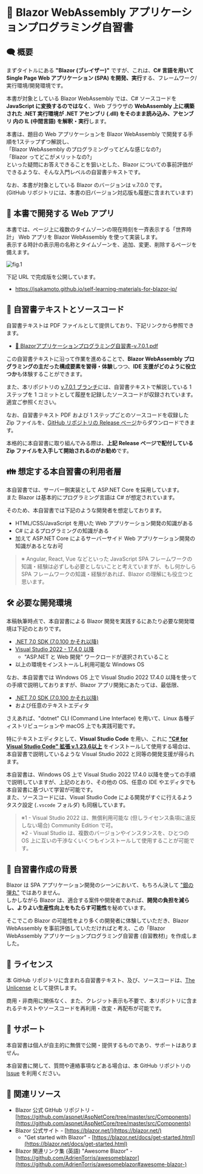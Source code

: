 
📖 Blazor WebAssembly アプリケーションプログラミング自習書
============================================

🗨️ 概要
----------------------------------------

まずタイトルにある **"Blazor (ブレイザー)"** ですが、これは、**C# 言語を用いて Single Page Web アプリケーション (SPA) を開発、実行**する、フレームワーク/実行環境/開発環境です。

本書が対象としている Blazor WebAssembly では、C# ソースコードを **JavaScript に変換するのではなく**、Web ブラウザの **WebAssembly 上に構築された .NET 実行環境が .NET アセンブリ (.dll) をそのまま読み込み、アセンブリ 内の IL (中間言語) を解釈・実行**します。

本書は、題目の Web アプリケーションを Blazor WebAssembly で開発する手順を1ステップずつ解説し、  
「Blazor WebAssembly のプログラミングってどんな感じなの?」  
「Blazor ってどこがメリットなの?」  
といった疑問にお答えできることを狙いとした、Blazor についての事前評価ができるような、そんな入門レベルの自習書テキストです。

なお、本書が対象としている Blazor のバージョンは v.7.0.0 です。  
(GitHub リポジトリには、本書の旧バージョン対応版も履歴に含まれています)


🚀 本書で開発する Web アプリ
----------------------------------------

本書では、ページ上に複数のタイムゾーンの現在時刻を一斉表示する「世界時計」 Web アプリを Blazor WebAssembly を使って実装します。  
表示する時計の表示用の名称とタイムゾーンを、追加、変更、削除するページを備えます。

![fig.1](.assets/fig.001.png)

下記 URL で完成版を公開しています。

- https://jsakamoto.github.io/self-learning-materials-for-blazor-jp/


📖 自習書テキストとソースコード
----------------------------------------

自習書テキストは PDF ファイルとして提供しており、下記リンクから参照できます。

- [📒 Blazorアプリケーションプログラミング自習書-v.7.0.1.pdf](https://jsakamoto.github.io/self-learning-materials-for-blazor-jp/Blazor%E3%82%A2%E3%83%97%E3%83%AA%E3%82%B1%E3%83%BC%E3%82%B7%E3%83%A7%E3%83%B3%E3%83%97%E3%83%AD%E3%82%B0%E3%83%A9%E3%83%9F%E3%83%B3%E3%82%B0%E8%87%AA%E7%BF%92%E6%9B%B8-v.7.0.1.pdf)

この自習書テキストに沿って作業を進めることで、**Blazor WebAssembly プログラミングの主だった構成要素を習得・体験**しつつ、**IDE 支援がどのように役立つか**も体験することができます。

また、本リポジトリの [v.7.0.1 ブランチ](https://github.com/jsakamoto/self-learning-materials-for-blazor-jp/commits/v.7.0.1)には、自習書テキストで解説している 1 ステップを 1 コミットとして履歴を記録したソースコードが収録されています。  
適宜ご参照ください。

なお、自習書テキスト PDF および 1 ステップごとのソースコードを収録した Zip ファイルを、[GitHub リポジトリの Release ページ](https://github.com/jsakamoto/self-learning-materials-for-blazor-jp/releases)からダウンロードできます。  

本格的に本自習書に取り組んでみる際は、**上記 Release ページで配付している Zip ファイルを入手して開始されるのがお勧め**です。


👪 想定する本自習書の利用者層
----------------------------------------

本自習書では、サーバー側実装として ASP.NET Core を採用しています。  
また Blazor は基本的にプログラミング言語は C# が想定されています。

そのため、本自習書では下記のような開発者を想定しております。

- HTML/CSS/JavaScript を用いた Web アプリケーション開発の知識がある
- C# によるプログラミングの知識がある
- 加えて ASP.NET Core によるサーバーサイド Web アプリケーション開発の知識があるとなお可

> ※ Angular, React, Vue などといった JavaScript SPA フレームワークの知識・経験は必ずしも必要としないことと考えていますが、もし何かしら SPA フレームワークの知識・経験があれば、Blazor の理解にも役立つと思います。


🛠️ 必要な開発環境
----------------------------------------

本稿執筆時点で、本自習書による Blazor 開発を実践するにあたり必要な開発環境は下記のとおりです。

- [.NET 7.0 SDK (7.0.100 かそれ以降)](https://dotnet.microsoft.com/download/dotnet-core/7.0)
- [Visual Studio 2022 - 17.4.0 以降](https://visualstudio.microsoft.com/vs/)
    - "ASP.NET と Web 開発" ワークロードが選択されていること
- 以上の環境をインストールし利用可能な Windows OS

なお、本自習書では Windows OS 上で Visual Studio 2022 17.4.0 以降を使っての手順で説明しておりますが、Blazor アプリ開発にあたっては、最低限、 

- [.NET 7.0 SDK (7.0.100 かそれ以降)](https://dotnet.microsoft.com/download/dotnet-core/7.0)
- および任意のテキストエディタ 

さえあれば、"dotnet" CLI (Command Line Interface) を用いて、Linux 各種ディストリビューションや macOS 上でも実践可能です。

特にテキストエディタとして、**Visual Studio Code** を用い、これに **["C# for Visual Studio Code" 拡張 v.1.23.6以上](https://marketplace.visualstudio.com/items?itemName=ms-vscode.csharp)** をインストールして使用する場合は、本自習書で説明しているような Visual Studio 2022 と同等の開発支援が得られます。

 本自習書は、Windows OS 上で Visual Studio 2022 17.4.0 以降を使っての手順で説明していますが、上記のとおり、その他の OS、任意の IDE やエディタでも本自習書に基づいて学習が可能です。  
 また、ソースコードには、Visual Studio Code による開発がすぐに行えるようタスク設定 (`.vscode` フォルダ) も同梱しています。

> ※1 - Visual Studio 2022 は、無償利用可能な (但しライセンス条項に違反しない場合) Community Edition で可。  
> ※2 - Visual Studio は、複数のバージョンやインスタンスを、ひとつの OS 上に互いの干渉なくいくつもインストールして使用することが可能です。

 🤔 自習書作成の背景
----------------------------------------

Blazor は SPA アプリケーション開発のシーンにおいて、もちろん決して ["銀の弾丸"](https://kotobank.jp/word/%E9%8A%80%E3%81%AE%E5%BC%BE%E4%B8%B8-248402) ではありません。  
しかしながら Blazor は、適合する案件や開発者であれば、**開発の負担を減らし、よりよい生産性向上をもたらす可能性**を秘めています。

そこでこの Blazor の可能性をより多くの開発者に体験していただき、Blazor WebAssembly を事前評価していただければと考え、この「Blazor WebAssembly アプリケーションプログラミング自習書 (自習教材)」を作成しました。


📣 ライセンス
----------------------------------------

本 GitHub リポジトリに含まれる自習書テキスト、及び、ソースコードは、[The Unlicense](LICENSE) として提供します。

商用・非商用に関係なく、また、クレジット表示も不要で、本リポジトリに含まれるテキストやソースコードを再利用・改変・再配布が可能です。


📩 サポート
----------------------------------------

本自習書は個人が自主的に無償で公開・提供するものであり、サポートはありません。

本自習書に関して、質問や連絡事項などある場合は、本 GitHub リポジトリの [Issue](https://github.com/jsakamoto/self-learning-materials-for-blazor-jp/issues) を利用ください。


🔗 関連リソース
----------------------------------------

- Blazor 公式 GitHub リポジトリ - [https://github.com/aspnet/AspNetCore/tree/master/src/Components](https://github.com/aspnet/AspNetCore/tree/master/src/Components)
- Blazor 公式サイト - [https://blazor.net/](https://blazor.net/)
    - "Get started with Blazor" - [https://blazor.net/docs/get-started.html](https://blazor.net/docs/get-started.html)
- Blazor 関連リンク集 (英語) "Awesome Blazor" - [https://github.com/AdrienTorris/awesomeblazor](https://github.com/AdrienTorris/awesomeblazor#awesome-blazor-) 